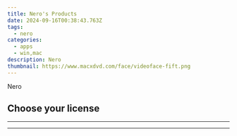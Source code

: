```yaml
---
title: Nero's Products
date: 2024-09-16T00:38:43.763Z
tags: 
  - nero
categories: 
  - apps
  - win,mac
description: Nero
thumbnail: https://www.macxdvd.com/face/videoface-fift.png
---
```


Nero

<!--__INIT__BEGIN__TAG__PRODUCTS__LIST__-->
<!--__INIT__END__TAG__PRODUCTS__LIST__-->

<!--__INIT__BEGIN__TAG__FEED_PRODUCTS__LIST__-->
## Choose your license

<div class="home-content-container">
  <ul class="home-article-list">
  </ul>
</div>

<hr><!--__INIT__END__TAG__FEED_PRODUCTS__LIST__-->

<hr>

<ins class="adsbygoogle"
      style="display:block"
      data-ad-client="ca-pub-7571918770474297"
      data-ad-slot="8358498916"
      data-ad-format="auto"
      data-full-width-responsive="true"></ins>



